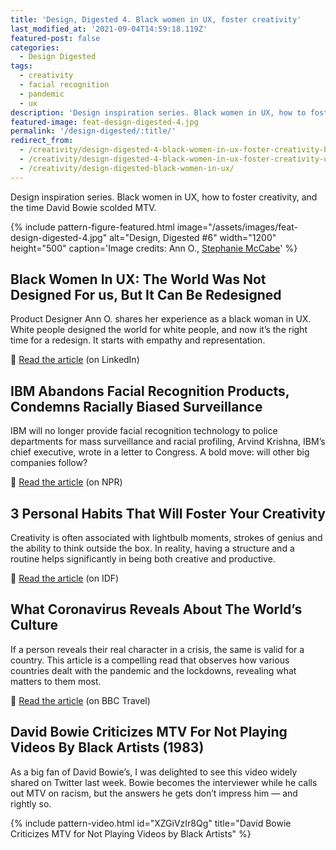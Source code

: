 ```yaml
---
title: 'Design, Digested 4. Black women in UX, foster creativity'
last_modified_at: '2021-09-04T14:59:18.119Z'
featured-post: false
categories:
  - Design Digested
tags:
  - creativity
  - facial recognition
  - pandemic
  - ux
description: 'Design inspiration series. Black women in UX, how to foster creativity, and the time David Bowie scolded MTV.'
featured-image: feat-design-digested-4.jpg
permalink: '/design-digested/:title/'
redirect_from:
  - /creativity/design-digested-4-black-women-in-ux-foster-creativity-bowie-scolded-mtv/
  - /creativity/design-digested-4-black-women-in-ux-foster-creativity-unimpressed-bowie/
  - /creativity/design-digested-black-women-in-ux/
---
```

<p class="lead">Design inspiration series. Black women in UX, how to foster creativity, and the time David Bowie scolded MTV.</p>

<!--more-->

{% include pattern-figure-featured.html image="/assets/images/feat-design-digested-4.jpg" alt="Design, Digested #6" width="1200" height="500" caption='Image credits: Ann O., <a href="https://unsplash.com/photos/suZyHko1JEs" target="_blank" rel="noopener">Stephanie McCabe</a>' %}

## Black Women In UX: The World Was Not Designed For us, But It Can Be Redesigned

Product Designer Ann O. shares her experience as a black woman in UX. White people designed the world for white people, and now it’s the right time for a redesign. It starts with empathy and representation.

<p class="detached">🔗 <a href="https://www.linkedin.com/pulse/black-women-ux-world-designed-us-can-redesigned-ann-oduwaiye/" target="_blank" rel="noopener">Read the article</a> (on LinkedIn)</p>

## IBM Abandons Facial Recognition Products, Condemns Racially Biased Surveillance

IBM will no longer provide facial recognition technology to police departments for mass surveillance and racial profiling, Arvind Krishna, IBM’s chief executive, wrote in a letter to Congress. A bold move: will other big companies follow?

<p class="detached">🔗 <a href="https://www.npr.org/2020/06/09/873298837/ibm-abandons-facial-recognition-products-condemns-racially-biased-surveillance?t=1592513695449" target="_blank" rel="noopener">Read the article</a> (on NPR)</p>

## 3 Personal Habits That Will Foster Your Creativity

Creativity is often associated with lightbulb moments, strokes of genius and the ability to think outside the box. In reality, having a structure and a routine helps significantly in being both creative and productive.

<p class="detached">🔗 <a href="https://www.interaction-design.org/literature/article/3-personal-habits-that-will-foster-your-creativity" target="_blank" rel="noopener">Read the article</a> (on IDF)</p>

## What Coronavirus Reveals About The World’s Culture

If a person reveals their real character in a crisis, the same is valid for a country. This article is a compelling read that observes how various countries dealt with the pandemic and the lockdowns, revealing what matters to them most.

<p class="detached">🔗 <a href="http://www.bbc.com/travel/story/20200327-what-coronavirus-reveals-about-the-worlds-culture" target="_blank" rel="noopener">Read the article</a> (on BBC Travel)</p>

## David Bowie Criticizes MTV For Not Playing Videos By Black Artists (1983)

As a big fan of David Bowie’s, I was delighted to see this video widely shared on Twitter last week. Bowie becomes the interviewer while he calls out MTV on racism, but the answers he gets don’t impress him — and rightly so.

{% include pattern-video.html id="XZGiVzIr8Qg" title="David Bowie Criticizes MTV for Not Playing Videos by Black Artists" %}
